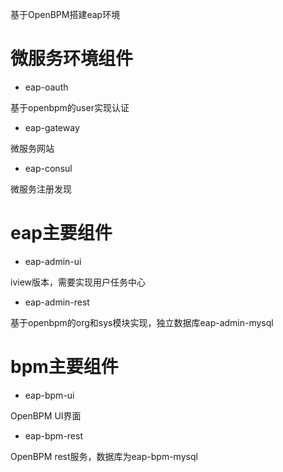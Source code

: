 基于OpenBPM搭建eap环境

# 微服务环境组件
* eap-oauth

基于openbpm的user实现认证

* eap-gateway

微服务网站

* eap-consul

微服务注册发现

# eap主要组件

* eap-admin-ui

iview版本，需要实现用户任务中心

* eap-admin-rest

基于openbpm的org和sys模块实现，独立数据库eap-admin-mysql

# bpm主要组件

* eap-bpm-ui

OpenBPM UI界面

* eap-bpm-rest

OpenBPM rest服务，数据库为eap-bpm-mysql
